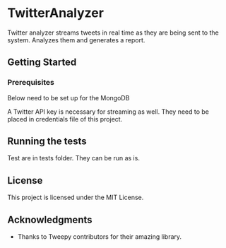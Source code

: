 # TwitterAnalyzer
Twitter analyzer streams tweets in real time as they are being sent to the system. Analyzes them and generates a report. 

## Getting Started

### Prerequisites

Below need to be set up for the 
MongoDB

A Twitter API key is necessary for streaming as well. They need to be placed in credentials file of this project.

## Running the tests

Test are in tests folder. They can be run as is.

## License

This project is licensed under the MIT License.

## Acknowledgments

* Thanks to Tweepy contributors for their amazing library.
